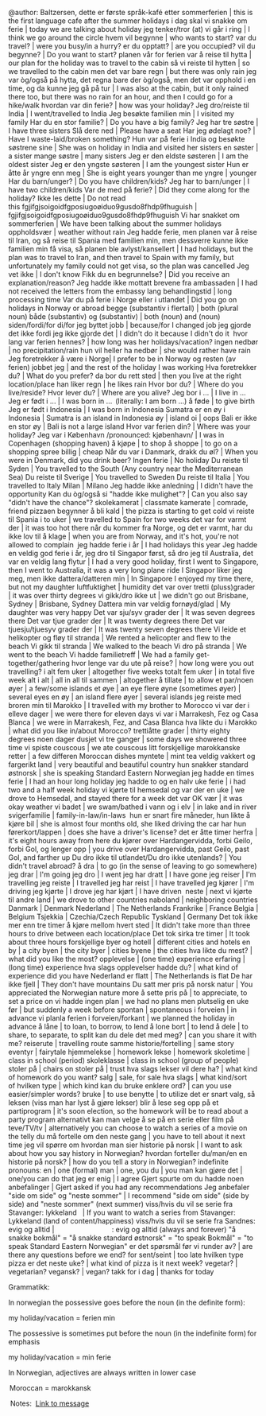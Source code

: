 @author:  Baltzersen,
dette er første språk-kafé etter sommerferien | this is the first language cafe after the summer holidays
i dag skal vi snakke om ferie | today we are talking about holiday
jeg tenker/tror (at) vi går i ring | I think we go around the circle
hvem vil begynne | who wants to start?
var du travel? | were you busy/in a hurry? er du opptatt? | are you occupied?
vil du begynne? | Do you want to start?
planen vår for ferien var å reise til hytta | our plan for the holiday was to travel to the cabin
så vi reiste til hytten | so we travelled to the cabin
men det var bare regn | but there was only rain
jeg var òg/også på hytta, det regna bare der òg/også, men det var opphold i en time, og da kunne jeg gå på tur | I was also at the cabin, but it only rained there too, but there was no rain for an hour, and then I could go for a hike/walk
hvordan var din ferie? | how was your holiday?
Jeg dro/reiste til India | I went/travelled to India Jeg besøkte familien min | I visited my family Har du en stor familie? | Do you have a big family? Jeg har tre søstre | I have three sisters
Slå dere ned | Please have a seat Har jeg ødelagt noe? | Have I waste-laid/broken something?
Hun var på ferie i India og besøkte søstrene sine | She was on holiday in India and visited her sisters
en søster | a sister mange søstre | many sisters
Jeg er den eldste søsteren | I am the oldest sister Jeg er den yngste søsteren | I am the youngest sister
Hun er åtte år yngre enn meg | She is eight years younger than me
yngre | younger
Har du barn/unger? | Do you have children/kids? Jeg har to barn/unger | I have two children/kids
Var de med på ferie? | Did they come along for the holiday?
Ikke les dette | Do not read this fgjifgjsoigoidfgposiugoøiduo9gusdo8fhdp9fhuguish | fgjifgjsoigoidfgposiugoøiduo9gusdo8fhdp9fhuguish
Vi har snakket om sommerferien | We have been talking about the summer holidays
oppholdsvær | weather without rain
Jeg hadde ferie, men planen var å reise til Iran, og så reise til Spania med familien min, men dessverre kunne ikke familien min få visa, så planen ble avlyst/kansellert | I had holidays, but the plan was to travel to Iran, and then travel to Spain with my family, but unfortunately my family could not get visa, so the plan was cancelled
Jeg vet ikke | I don't know
Fikk du en begrunnelse? | Did you receive an explanation/reason?
Jeg hadde ikke mottatt brevene fra ambassaden | I had not received the letters from the embassy
lang behandlingstid | long processing time
Var du på ferie i Norge eller i utlandet | Did you go on holidays in Norway or abroad
begge (substantiv i flertall) | both (plural noun) både (substantiv) og (substantiv) | both (noun) and (noun)
siden/fordi/for di/for jeg byttet jobb | because/for I changed job
jeg gjorde det ikke fordi jeg ikke gjorde det | I didn't do it because I didn't do it
 hvor lang var ferien hennes? | how long was her holidays/vacation?
ingen nedbør | no precipitation/rain
hun vil heller ha nedbør | she would rather have rain
Jeg foretrekker å være i Norge| I prefer to be in Norway
og resten (av ferien) jobbet jeg | and the rest of the holiday I was working
Hva foretrekker du? | What do you prefer?
da bor du rett sted | then you live at the right location/place
han liker regn | he likes rain
Hvor bor du? | Where do you live/reside? Hvor lever du? | Where are you alive?
Jeg bor i ... | I live in ...
Jeg er født i ... | I was born in ...  (literally: I am born ...)
å føde | to give birth
Jeg er født i Indonesia | I was born in Indonesia
Sumatra er en øy i Indonesia | Sumatra is an island in Indonesia
øy | island oi | oops
Bali er ikke en stor øy | Bali is not a large island
Hvor var ferien din? | Where was your holiday?
Jeg var i København /pronounced: kjøbenhavn/ | I was in Copenhagen (shopping haven)
å kjøpe | to shop å shoppe | to go on a shopping spree
billig | cheap
Når du var i Danmark, drakk du øl? | When you were in Denmark, did you drink beer?
Ingen ferie | No holiday
Du reiste til Syden | You travelled to the South (Any country near the Mediterranean Sea) Du reiste til Sverige | You travelled to Sweden
Du reiste til Italia | You travelled to Italy
Milan | Milano
Jeg hadde ikke anledning | I didn't have the opportunity
Kan du òg/også si "hadde ikke mulighet"? | Can you also say "didn't have the chance"?
skolekamerat | classmate
kamerate | comrade, friend
pizzaen begynner å bli kald | the pizza is starting to get cold
vi reiste til Spania i to uker | we travelled to Spain for two weeks
det var for varmt der | it was too hot there
når du kommer fra Norge, og det er varmt, har du ikke lov til å klage | when you are from Norway, and it's hot, you're not allowed to complain
 jeg hadde ferie i år | I had holidays this year
Jeg hadde en veldig god ferie i år, jeg dro til Singapor først, så dro jeg til Australia, det var en veldig lang flytur | I had a very good holiday, first I went to Singapore, then I went to Australia, it was a very long plane ride
I Singapor liker jeg meg, men ikke dattera/datteren min | In Singapore I enjoyed my time there, but not my daughter
luftfuktighet | humidity
det var over tretti (pluss)grader | it was over thirty degrees
vi gikk/dro ikke ut | we didn't go out
Brisbane, Sydney | Brisbane, Sydney
Dattera min var veldig fornøyd/glad | My daughter was very happy
Det var sju/syv grader der | It was seven degrees there Det var tjue grader der | It was twenty degrees there Det var tjuesju/tjuesyv grader der | It was twenty seven degrees there
Vi leide et helikopter og fløy til stranda | We rented a helicopter and flew to the beach Vi gikk til stranda | We walked to the beach Vi dro på stranda | We went to the beach
Vi hadde familietreff | We had a family get-together/gathering
hvor lenge var du ute på reise? | how long were you out travelling?
i alt fem uker | altogether five weeks totalt fem uker | in total five week
alt i alt | all in all til sammen | altogether
å tillate | to allow
et par/noen øyer | a few/some islands
et øye | an eye flere øyne (sometimes øyer) | several eyes
en øy | an island flere øyer | several islands
jeg reiste med broren min til Marokko | I travelled with my brother to Morocco
vi var der i elleve dager | we were there for eleven days
vi var i Marrakesh, Fez og Casa Blanca | we were in Marrakesh, Fez, and Casa Blanca
hva likte du i Marokko | what did you like in/about Morocco?
trettiåtte grader | thirty eighty degrees
noen dager dusjet vi tre ganger | some days we showered three time
vi spiste couscous | we ate couscous
litt forskjellige marokkanske retter | a few differen Moroccan dishes
myntete | mint tea
veldig vakkert og fargerikt land | very beautiful and beautiful country
hun snakker standard østnorsk | she is speaking Standard Eastern Norwegian
jeg hadde en times ferie | I had an hour long holiday
jeg hadde to og en halv uke ferie | i had two and a half week holiday
vi kjørte til hemsedal og var der en uke | we drove to Hemsedal, and stayed there for a week
det var OK vær | it was okay weather
vi badet | we swam/bathed
i vann og i elv | in lake and in river
svigerfamilie | family-in-law/in-laws
 hun er snart fire måneder, hun likte å kjøre bil | she is almost four months old, she liked driving the car
har hun førerkort/lappen | does she have a driver's license?
det er åtte timer herfra | it's eight hours away from here
du kjører over Hardangervidda, forbi Geilo, forbi Gol, og lenger opp | you drive over Hardangervidda, past Geilo, past Gol, and farther up
Du dro ikke til utlandet/Du dro ikke utenlands? | You didn't travel abroad?
å dra | to go (in the sense of leaving to go somewhere)
jeg drar | I'm going jeg dro | I went jeg har dratt | I have gone
jeg reiser | I'm travelling jeg reiste | I travelled jeg har reist | I have travelled
jeg kjører | I'm driving jeg kjørte | I drove jeg har kjørt | I have driven
 neste | next
vi kjørte til andre land | we drove to other countries naboland | neighboring countries
Danmark | Denmark Nederland | The Netherlands Frankrike | France Belgia | Belgium Tsjekkia | Czechia/Czech Republic Tyskland | Germany
Det tok ikke mer enn tre timer å kjøre mellom hvert sted | It didn't take more than three hours to drive between each location/place
Det tok sirka tre timer | It took about three hours
forskjellige byer og hotell | different cities and hotels
en by | a city byen | the city byer | cities byene | the cities
hva likte du mest? | what did you like the most?
opplevelse | (one time) experience erfaring | (long time) experience
hva slags opplevelser hadde du? | what kind of experience did you have
Nederland er flatt | The Netherlands is flat
De har ikke fjell | They don't have mountains
Du satt mer pris på norsk natur | You appreciated the Norwegian nature more
å sette pris på | to appreciate, to set a price on
vi hadde ingen plan | we had no plans
men plutselig en uke før | but suddenly a week before
spontan | spontaneous
i forveien | in advance
vi planla ferien i forveien/forkant | we planned the holiday in advance
å låne | to loan, to borrow, to lend å lone bort | to lend å dele | to share, to separate, to split
kan du dele det med meg? | can you share it with me?
reiserute | travelling route
samme historie/fortelling | same story
eventyr | fairytale
hjemmelekse | homework lekse | homework
skoletime | class in school (period) skoleklasse | class in school (group of people)
stoler på | chairs on stoler på | trust
hva slags lekser vil dere ha? | what kind of homework do you want?
salg | sale, for sale
hva slags | what kind/sort of hvilken type | which kind
kan du bruke enklere ord? | can you use easier/simpler words?
bruke | to use benytte | to utilize
det er snart valg, så leksen (viss man har lyst å gjøre lekser) blir å lese seg opp på et partiprogram | it's soon election, so the homework will be to read about a party program
alternativt kan man velge å se på en serie eller film på teve/TV/tv | alternatively you can choose to watch a series of a movie on the telly
du må fortelle om den neste gang | you have to tell about it next time
jeg vil spørre om hvordan man sier historie på norsk | I want to ask about how you say history in Norwegian?
hvordan forteller du/man/en en historie på norsk? | how do you tell a story in Norwegian?
indefinite pronouns: en | one (formal) man | one, you du | you
man kan gjøre det | one/you can do that
jeg er enig | I agree
Gjert spurte om du hadde noen anbefalinger | Gjert asked if you had any recommendations
Jeg anbefaler "side om side" og "neste sommer" | I recommend "side om side" (side by side) and "neste sommer" (next summer)
viss/hvis du vil se serie fra Stavanger: lykkeland    | If you want to watch a series from Stavanger: Lykkeland (land of content/happiness) viss/hvis du vil se serie fra Sandnes: evig og alltid |                                             : evig og alltid (always and forever)
"å snakke bokmål" = "å snakke standard østnorsk" = "to speak Bokmål" = "to speak Standard Eastern Norwegian"
er det spørsmål før vi runder av? | are there any questions before we end?
for sent/seint | too late
hvilken type pizza er det neste uke? | what kind of pizza is it next week?
vegetar? | vegetarian? vegansk? | vegan?
takk for i dag | thanks for today
 

Grammatikk: 

In norwegian the possessive goes before the noun (in the definite form): 

my holiday/vacation = ferien min 

The possessive is sometimes put before the noun (in the indefinite form) for emphasis 

my holiday/vacation = min ferie 

In Norwegian, adjectives are always written in lower case 

 Moroccan = marokkansk 


 Notes:
 [Link to message](https://teams.microsoft.com/l/message/19:fa8ebdbda13741c3946cbe52b0e3a5a7@thread.skype/1691748088666)